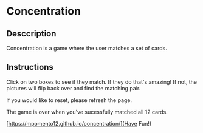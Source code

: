  # Concentration

## **Desccription**

 Concentration is a game where the user matches a set of cards.

 ## **Instructions**

 Click on two boxes to see if they match. If they do that's amazing! If not, the pictures will flip back over and find the matching pair.  

 If you would like to reset, please refresh the page.   

 The game is over when you've sucessfully matched all 12 cards.  

 [https://mpomento12.github.io/concentration/](Have Fun!)

